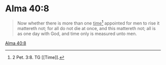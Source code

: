 # Alma 40:8

> Now whether there is more than one <u>time</u>[^a] appointed for men to rise it mattereth not; for all do not die at once, and this mattereth not; all is as one day with God, and time only is measured unto men.

[Alma 40:8](https://www.churchofjesuschrist.org/study/scriptures/bofm/alma/40?lang=eng&id=p8#p8)


[^a]: 2 Pet. 3:8. TG [[Time]].
